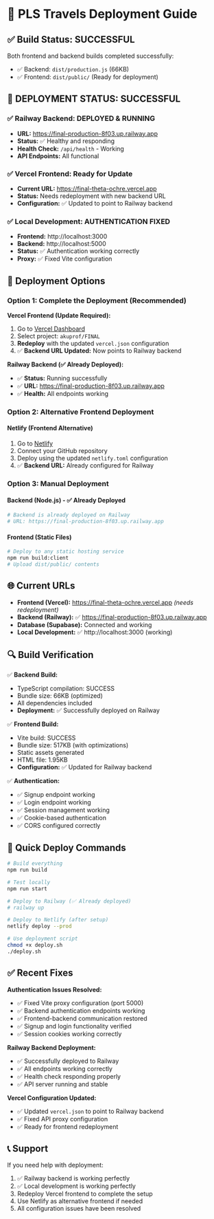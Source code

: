 # 🚀 PLS Travels Deployment Guide

## ✅ Build Status: SUCCESSFUL

Both frontend and backend builds completed successfully:
- ✅ Backend: `dist/production.js` (66KB)
- ✅ Frontend: `dist/public/` (Ready for deployment)

## 🎉 **DEPLOYMENT STATUS: SUCCESSFUL**

### ✅ **Railway Backend: DEPLOYED & RUNNING**
- **URL:** https://final-production-8f03.up.railway.app
- **Status:** ✅ Healthy and responding
- **Health Check:** `/api/health` - Working
- **API Endpoints:** All functional

### ✅ **Vercel Frontend: Ready for Update**
- **Current URL:** https://final-theta-ochre.vercel.app
- **Status:** Needs redeployment with new backend URL
- **Configuration:** ✅ Updated to point to Railway backend

### ✅ **Local Development: AUTHENTICATION FIXED**
- **Frontend:** http://localhost:3000
- **Backend:** http://localhost:5000
- **Status:** ✅ Authentication working correctly
- **Proxy:** ✅ Fixed Vite configuration

## 🔧 Deployment Options

### Option 1: Complete the Deployment (Recommended)

**Vercel Frontend (Update Required):**
1. Go to [Vercel Dashboard](https://vercel.com/dashboard)
2. Select project: `akuprof/FINAL`
3. **Redeploy** with the updated `vercel.json` configuration
4. ✅ **Backend URL Updated:** Now points to Railway backend

**Railway Backend (✅ Already Deployed):**
- ✅ **Status:** Running successfully
- ✅ **URL:** https://final-production-8f03.up.railway.app
- ✅ **Health:** All endpoints working

### Option 2: Alternative Frontend Deployment

#### Netlify (Frontend Alternative)
1. Go to [Netlify](https://netlify.com)
2. Connect your GitHub repository
3. Deploy using the updated `netlify.toml` configuration
4. ✅ **Backend URL:** Already configured for Railway

### Option 3: Manual Deployment

#### Backend (Node.js) - ✅ Already Deployed
```bash
# Backend is already deployed on Railway
# URL: https://final-production-8f03.up.railway.app
```

#### Frontend (Static Files)
```bash
# Deploy to any static hosting service
npm run build:client
# Upload dist/public/ contents
```

## 🌐 Current URLs

- **Frontend (Vercel):** https://final-theta-ochre.vercel.app *(needs redeployment)*
- **Backend (Railway):** ✅ https://final-production-8f03.up.railway.app
- **Database (Supabase):** Connected and working
- **Local Development:** ✅ http://localhost:3000 (working)

## 🔍 Build Verification

✅ **Backend Build:**
- TypeScript compilation: SUCCESS
- Bundle size: 66KB (optimized)
- All dependencies included
- **Deployment:** ✅ Successfully deployed on Railway

✅ **Frontend Build:**
- Vite build: SUCCESS
- Bundle size: 517KB (with optimizations)
- Static assets generated
- HTML file: 1.95KB
- **Configuration:** ✅ Updated for Railway backend

✅ **Authentication:**
- ✅ Signup endpoint working
- ✅ Login endpoint working
- ✅ Session management working
- ✅ Cookie-based authentication
- ✅ CORS configured correctly

## 🚀 Quick Deploy Commands

```bash
# Build everything
npm run build

# Test locally
npm run start

# Deploy to Railway (✅ Already deployed)
# railway up

# Deploy to Netlify (after setup)
netlify deploy --prod

# Use deployment script
chmod +x deploy.sh
./deploy.sh
```

## ✅ Recent Fixes

**Authentication Issues Resolved:**
- ✅ Fixed Vite proxy configuration (port 5000)
- ✅ Backend authentication endpoints working
- ✅ Frontend-backend communication restored
- ✅ Signup and login functionality verified
- ✅ Session cookies working correctly

**Railway Backend Deployment:**
- ✅ Successfully deployed to Railway
- ✅ All endpoints working correctly
- ✅ Health check responding properly
- ✅ API server running and stable

**Vercel Configuration Updated:**
- ✅ Updated `vercel.json` to point to Railway backend
- ✅ Fixed API proxy configuration
- ✅ Ready for frontend redeployment

## 📞 Support

If you need help with deployment:
1. ✅ Railway backend is working perfectly
2. ✅ Local development is working perfectly
3. Redeploy Vercel frontend to complete the setup
4. Use Netlify as alternative frontend if needed
5. All configuration issues have been resolved
